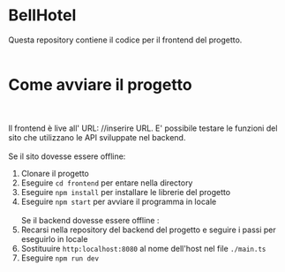 <h1>BellHotel</h1>
Questa repository contiene il codice per il frontend del progetto.
</br></br>
<h1>Come avviare il progetto</h1>
</br></br>
Il frontend è live all' URL: //inserire URL. E' possibile testare le funzioni del sito che utilizzano le API
sviluppate nel backend.
</br></br>
Se il sito dovesse essere offline:

1) Clonare il progetto
2) Eseguire ```cd frontend``` per entare nella directory
3) Eseguire ```npm install``` per installare le librerie del progetto
4) Eseguire ```npm start``` per avviare il programma in locale
</br></br>
Se il backend dovesse essere offline :
1) Recarsi nella repository del backend del progetto e seguire i passi per eseguirlo in locale
2) Sostituuire ```http:localhost:8080``` al nome dell'host nel file ```./main.ts```
3) Eseguire ```npm run dev```
